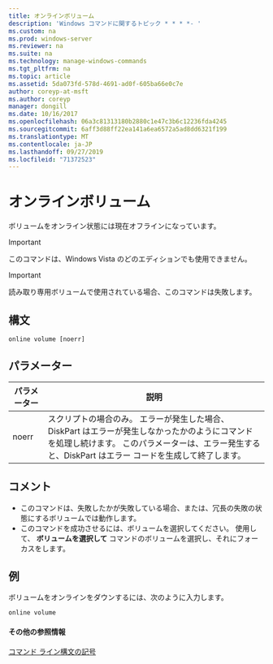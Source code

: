 ```yaml
---
title: オンラインボリューム
description: 'Windows コマンドに関するトピック * * * *- '
ms.custom: na
ms.prod: windows-server
ms.reviewer: na
ms.suite: na
ms.technology: manage-windows-commands
ms.tgt_pltfrm: na
ms.topic: article
ms.assetid: 5da073fd-578d-4691-ad0f-605ba66e0c7e
author: coreyp-at-msft
ms.author: coreyp
manager: dongill
ms.date: 10/16/2017
ms.openlocfilehash: 06a3c81313180b2880c1e47c3b6c12236fda4245
ms.sourcegitcommit: 6aff3d88ff22ea141a6ea6572a5ad8dd6321f199
ms.translationtype: MT
ms.contentlocale: ja-JP
ms.lasthandoff: 09/27/2019
ms.locfileid: "71372523"
---
```

# <a name="online-volume"></a>オンラインボリューム



ボリュームをオンライン状態には現在オフラインになっています。

> [!IMPORTANT]
> このコマンドは、Windows Vista のどのエディションでも使用できません。

> [!IMPORTANT]
> 読み取り専用ボリュームで使用されている場合、このコマンドは失敗します。

## <a name="syntax"></a>構文

```
online volume [noerr]
```

## <a name="parameters"></a>パラメーター

|パラメーター|説明|
|---------|-----------|
|noerr|スクリプトの場合のみ。 エラーが発生した場合、DiskPart はエラーが発生しなかったかのようにコマンドを処理し続けます。 このパラメーターは、エラー発生すると、DiskPart はエラー コードを生成して終了します。|

## <a name="remarks"></a>コメント

-   このコマンドは、失敗したかが失敗している場合、または、冗長の失敗の状態にするボリュームでは動作します。
-   このコマンドを成功させるには、ボリュームを選択してください。 使用して、 **ボリュームを選択して** コマンドのボリュームを選択し、それにフォーカスをします。

## <a name="BKMK_examples"></a>例

ボリュームをオンラインをダウンするには、次のように入力します。
```
online volume
```

#### <a name="additional-references"></a>その他の参照情報

[コマンド ライン構文の記号](command-line-syntax-key.md)

